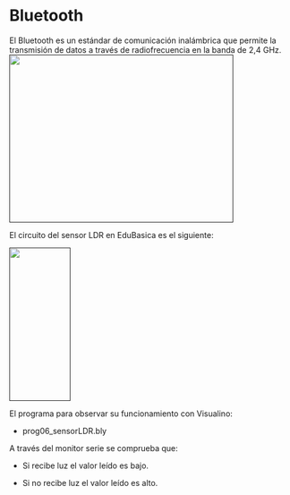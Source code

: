 # Bluetooth
El Bluetooth es un estándar de comunicación inalámbrica que permite la transmisión de datos a través de radiofrecuencia en la banda de 2,4 GHz. 
<a href="" target="_blank"><img width="400" height="300" border="0" align="center" src="img/bluetooth.png"/></a>

El circuito del sensor LDR en EduBasica es el siguiente:

<a href="" target="_blank"><img width="109" height="274" border="0" align="center" src="img/LDR_esqEdubasica.png "/></a>

El programa para observar su funcionamiento con Visualino:

- prog06_sensorLDR.bly

A través del monitor serie se comprueba que:

- Si recibe luz el valor leído es bajo.

- Si no recibe luz el valor leído es alto.
